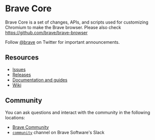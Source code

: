 # Brave Core

Brave Core is a set of changes, APIs, and scripts used for customizing Chromium to make the Brave browser. Please also check https://github.com/brave/brave-browser

Follow [@brave](https://twitter.com/brave) on Twitter for important announcements.

## Resources

- [Issues](https://github.com/brave/brave-browser/issues)
- [Releases](https://github.com/brave/brave-browser/releases)
- [Documentation and guides](https://github.com/brave/brave-core/blob/master/docs/README.md)
- [Wiki](https://github.com/brave/brave-browser/wiki)

## Community

You can ask questions and interact with the community in the following
locations:
- [Brave Community](https://community.brave.com/)
- [`community`](https://bravesoftware.slack.com) channel on Brave Software's Slack
